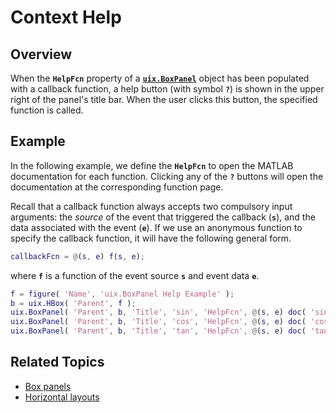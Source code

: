 
# **Context Help**

## **Overview**

When the **`HelpFcn`** property of a [**`uix.BoxPanel`**](uixBoxPanel.md) object has been populated with a callback function, a help button (with symbol **`?`**) is shown in the upper right of the panel's title bar. When the user clicks this button, the specified function is called.

## Example

In the following example, we define the **`HelpFcn`** to open the MATLAB documentation for each function. Clicking any of the **`?`** buttons will open the documentation at the corresponding function page. 


Recall that a callback function always accepts two compulsory input arguments: the *source* of the event that triggered the callback (**`s`**), and the data associated with the event (**`e`**). If we use an anonymous function to specify the callback function, it will have the following general form.

```matlab
callbackFcn = @(s, e) f(s, e); 
```

where **`f`** is a function of the event source **`s`** and event data **`e`**.

```matlab
f = figure( 'Name', 'uix.BoxPanel Help Example' );
b = uix.HBox( 'Parent', f );
uix.BoxPanel( 'Parent', b, 'Title', 'sin', 'HelpFcn', @(s, e) doc( 'sin' ) );
uix.BoxPanel( 'Parent', b, 'Title', 'cos', 'HelpFcn', @(s, e) doc( 'cos' ) );
uix.BoxPanel( 'Parent', b, 'Title', 'tan', 'HelpFcn', @(s, e) doc( 'tan' ) );
```

## Related Topics
* [Box panels](uixBoxPanel.md)
* [Horizontal layouts](uixHBox.md)